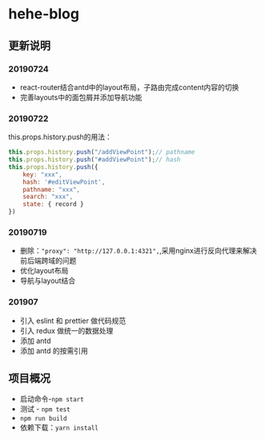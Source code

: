<!-- prettier-ignore-start -->
# hehe-blog

## 更新说明

### 20190724

- react-router结合antd中的layout布局，子路由完成content内容的切换
- 完善layouts中的面包屑并添加导航功能

### 20190722

this.props.history.push的用法：

```js
this.props.history.push("/addViewPoint");// pathname
this.props.history.push("#addViewPoint");// hash
this.props.history.push({
    key: "xxx",
    hash: '#editViewPoint',
    pathname: "xxx",
    search: "xxx",
    state: { record }
})
```


### 20190719

- 删除：`"proxy": "http://127.0.0.1:4321",`,采用nginx进行反向代理来解决前后端跨域的问题
- 优化layout布局
- 导航与layout结合

### 201907

- 引入 eslint 和 prettier 做代码规范
- 引入 redux 做统一的数据处理
- 添加 antd
- 添加 antd 的按需引用

## 项目概况

- 启动命令-`npm start`
- 测试 - `npm test`
- `npm run build`
- 依赖下载：`yarn install`

<!-- prettier-ignore-end -->
